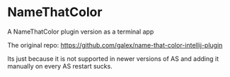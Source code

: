 # NameThatColor
A NameThatColor plugin version as a terminal app

The original repo: https://github.com/galex/name-that-color-intellij-plugin

Its just because it is not supported in newer versions of AS and adding it manually on every AS restart sucks.
